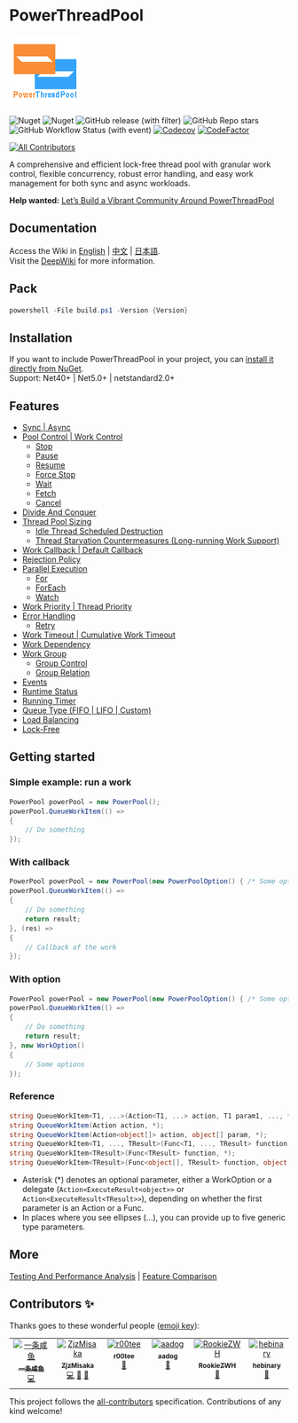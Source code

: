 # PowerThreadPool
![icon](https://raw.githubusercontent.com/ZjzMisaka/PowerThreadPool/main/icon.png)

![Nuget](https://img.shields.io/nuget/v/PowerThreadPool?style=for-the-badge)
![Nuget](https://img.shields.io/nuget/dt/PowerThreadPool?style=for-the-badge)
![GitHub release (with filter)](https://img.shields.io/github/v/release/ZjzMisaka/PowerThreadPool?style=for-the-badge)
![GitHub Repo stars](https://img.shields.io/github/stars/ZjzMisaka/PowerThreadPool?style=for-the-badge)
![GitHub Workflow Status (with event)](https://img.shields.io/github/actions/workflow/status/ZjzMisaka/PowerThreadPool/test.yml?style=for-the-badge)
[![Codecov](https://img.shields.io/codecov/c/github/ZjzMisaka/PowerThreadPool?style=for-the-badge)](https://app.codecov.io/gh/ZjzMisaka/PowerThreadPool)
[![CodeFactor](https://www.codefactor.io/repository/github/zjzmisaka/powerthreadpool/badge?style=for-the-badge)](https://www.codefactor.io/repository/github/zjzmisaka/powerthreadpool)

<!-- ALL-CONTRIBUTORS-BADGE:START - Do not remove or modify this section -->
[![All Contributors](https://img.shields.io/badge/all_contributors-6-orange.svg?style=flat-square)](#contributors-)
<!-- ALL-CONTRIBUTORS-BADGE:END -->

A comprehensive and efficient lock-free thread pool with granular work control, flexible concurrency, robust error handling, and easy work management for both sync and async workloads.  

**Help wanted:** [Let’s Build a Vibrant Community Around PowerThreadPool](https://github.com/ZjzMisaka/PowerThreadPool/discussions/258)  

## Documentation
Access the Wiki in [English](https://github.com/ZjzMisaka/PowerThreadPool/wiki) | [中文](https://github.com/ZjzMisaka/PowerThreadPool.zh-CN.Wiki/wiki) | [日本語](https://github.com/ZjzMisaka/PowerThreadPool.ja-JP.Wiki/wiki).  
Visit the [DeepWiki](https://deepwiki.com/ZjzMisaka/PowerThreadPool) for more information.  

## Pack
```ps1
powershell -File build.ps1 -Version {Version}
```

## Installation
If you want to include PowerThreadPool in your project, you can [install it directly from NuGet](https://www.nuget.org/packages/PowerThreadPool/).  
Support: Net40+ | Net5.0+ | netstandard2.0+  

## Features
- [Sync | Async](https://github.com/ZjzMisaka/PowerThreadPool/wiki/Sync-Async)
- [Pool Control | Work Control](https://github.com/ZjzMisaka/PowerThreadPool/wiki/Work-Control)
    - [Stop](https://github.com/ZjzMisaka/PowerThreadPool/wiki/Work-Control#pause-resume-stop)
    - [Pause](https://github.com/ZjzMisaka/PowerThreadPool/wiki/Work-Control#pause-resume-stop)
    - [Resume](https://github.com/ZjzMisaka/PowerThreadPool/wiki/Work-Control#pause-resume-stop)
    - [Force Stop](https://github.com/ZjzMisaka/PowerThreadPool/wiki/Work-Control#force-stop)
    - [Wait](https://github.com/ZjzMisaka/PowerThreadPool/wiki/Work-Control#wait)
    - [Fetch](https://github.com/ZjzMisaka/PowerThreadPool/wiki/Work-Control#fetch)
    - [Cancel](https://github.com/ZjzMisaka/PowerThreadPool/wiki/Work-Control#cancel)
- [Divide And Conquer](https://github.com/ZjzMisaka/PowerThreadPool/wiki/Divide-And-Conquer)
- [Thread Pool Sizing](https://github.com/ZjzMisaka/PowerThreadPool/wiki/Thread-Pool-Sizing)
    - [Idle Thread Scheduled Destruction](https://github.com/ZjzMisaka/PowerThreadPool/wiki/DestroyThreadOption)
    - [Thread Starvation Countermeasures (Long-running Work Support)](https://github.com/ZjzMisaka/PowerThreadPool/wiki/Thread-Pool-Sizing#thread-starvation)
- [Work Callback | Default Callback](https://github.com/ZjzMisaka/PowerThreadPool/wiki/Callback)
- [Rejection Policy](https://github.com/ZjzMisaka/PowerThreadPool/wiki/Rejection-Policy)
- [Parallel Execution](https://github.com/ZjzMisaka/PowerThreadPool/wiki/Parallel-Execution)
    - [For](https://github.com/ZjzMisaka/PowerThreadPool/wiki/Parallel-Execution#For)
    - [ForEach](https://github.com/ZjzMisaka/PowerThreadPool/wiki/Parallel-Execution#ForEach)
    - [Watch](https://github.com/ZjzMisaka/PowerThreadPool/wiki/Parallel-Execution#Watch)
- [Work Priority | Thread Priority](https://github.com/ZjzMisaka/PowerThreadPool/wiki/Priority)
- [Error Handling](https://github.com/ZjzMisaka/PowerThreadPool/wiki/Error-Handling)
    - [Retry](https://github.com/ZjzMisaka/PowerThreadPool/wiki/Retry)
- [Work Timeout | Cumulative Work Timeout](https://github.com/ZjzMisaka/PowerThreadPool/wiki/Timeout)
- [Work Dependency](https://github.com/ZjzMisaka/PowerThreadPool/wiki/Work-Dependency)
- [Work Group](https://github.com/ZjzMisaka/PowerThreadPool/wiki/Work-Group)
    - [Group Control](https://github.com/ZjzMisaka/PowerThreadPool/wiki/Work-Group#group-control)
    - [Group Relation](https://github.com/ZjzMisaka/PowerThreadPool/wiki/Group-Relation)
- [Events](https://github.com/ZjzMisaka/PowerThreadPool/wiki/Events)
- [Runtime Status](https://github.com/ZjzMisaka/PowerThreadPool/wiki/Runtime-Status)
- [Running Timer](https://github.com/ZjzMisaka/PowerThreadPool/wiki/Running-Timer)
- [Queue Type (FIFO | LIFO | Custom)](https://github.com/ZjzMisaka/PowerThreadPool/wiki/Queue-Type)
- [Load Balancing](https://en.wikipedia.org/wiki/Work_stealing)
- [Lock-Free](https://en.wikipedia.org/wiki/Non-blocking_algorithm)

## Getting started
### Simple example: run a work
```csharp
PowerPool powerPool = new PowerPool();
powerPool.QueueWorkItem(() => 
{
    // Do something
});
```

### With callback
```csharp
PowerPool powerPool = new PowerPool(new PowerPoolOption() { /* Some options */ });
powerPool.QueueWorkItem(() => 
{
    // Do something
    return result;
}, (res) => 
{
    // Callback of the work
});
```

### With option
```csharp
PowerPool powerPool = new PowerPool(new PowerPoolOption() { /* Some options */ });
powerPool.QueueWorkItem(() => 
{
    // Do something
    return result;
}, new WorkOption()
{
    // Some options
});
```

### Reference
``` csharp
string QueueWorkItem<T1, ...>(Action<T1, ...> action, T1 param1, ..., *);
string QueueWorkItem(Action action, *);
string QueueWorkItem(Action<object[]> action, object[] param, *);
string QueueWorkItem<T1, ..., TResult>(Func<T1, ..., TResult> function, T1 param1, ..., *);
string QueueWorkItem<TResult>(Func<TResult> function, *);
string QueueWorkItem<TResult>(Func<object[], TResult> function, object[] param, *);
```
- Asterisk (*) denotes an optional parameter, either a WorkOption or a delegate (`Action<ExecuteResult<object>>` or `Action<ExecuteResult<TResult>>`), depending on whether the first parameter is an Action or a Func. 
- In places where you see ellipses (...), you can provide up to five generic type parameters.

## More
[Testing And Performance Analysis](https://github.com/ZjzMisaka/PowerThreadPool/wiki/Testing-And-Performance-Analysis) | [Feature Comparison](https://github.com/ZjzMisaka/PowerThreadPool/wiki/Feature-Comparison)

## Contributors ✨

Thanks goes to these wonderful people ([emoji key](https://allcontributors.org/docs/en/emoji-key)):

<!-- ALL-CONTRIBUTORS-LIST:START - Do not remove or modify this section -->
<!-- prettier-ignore-start -->
<!-- markdownlint-disable -->
<table>
  <tbody>
    <tr>
      <td align="center" valign="top" width="14.28%"><a href="https://github.com/dlnn"><img src="https://avatars.githubusercontent.com/u/22004270?v=4?s=100" width="100px;" alt="一条咸鱼"/><br /><sub><b>一条咸鱼</b></sub></a><br /><a href="https://github.com/ZjzMisaka/PowerThreadPool/commits?author=dlnn" title="Code">💻</a></td>
      <td align="center" valign="top" width="14.28%"><a href="https://github.com/ZjzMisaka"><img src="https://avatars.githubusercontent.com/u/16731853?v=4?s=100" width="100px;" alt="ZjzMisaka"/><br /><sub><b>ZjzMisaka</b></sub></a><br /><a href="https://github.com/ZjzMisaka/PowerThreadPool/commits?author=ZjzMisaka" title="Code">💻</a> <a href="#maintenance-ZjzMisaka" title="Maintenance">🚧</a> <a href="https://github.com/ZjzMisaka/PowerThreadPool/commits?author=ZjzMisaka" title="Documentation">📖</a></td>
      <td align="center" valign="top" width="14.28%"><a href="https://github.com/r00tee"><img src="https://avatars.githubusercontent.com/u/32619657?v=4?s=100" width="100px;" alt="r00tee"/><br /><sub><b>r00tee</b></sub></a><br /><a href="#ideas-r00tee" title="Ideas, Planning, & Feedback">🤔</a></td>
      <td align="center" valign="top" width="14.28%"><a href="https://github.com/aadog"><img src="https://avatars.githubusercontent.com/u/18098725?v=4?s=100" width="100px;" alt="aadog"/><br /><sub><b>aadog</b></sub></a><br /><a href="https://github.com/ZjzMisaka/PowerThreadPool/issues?q=author%3Aaadog" title="Bug reports">🐛</a></td>
      <td align="center" valign="top" width="14.28%"><a href="https://github.com/RookieZWH"><img src="https://avatars.githubusercontent.com/u/17580767?v=4?s=100" width="100px;" alt="RookieZWH"/><br /><sub><b>RookieZWH</b></sub></a><br /><a href="#question-RookieZWH" title="Answering Questions">💬</a></td>
      <td align="center" valign="top" width="14.28%"><a href="https://github.com/hebinary"><img src="https://avatars.githubusercontent.com/u/86285187?v=4?s=100" width="100px;" alt="hebinary"/><br /><sub><b>hebinary</b></sub></a><br /><a href="#question-hebinary" title="Answering Questions">💬</a></td>
    </tr>
  </tbody>
</table>

<!-- markdownlint-restore -->
<!-- prettier-ignore-end -->

<!-- ALL-CONTRIBUTORS-LIST:END -->

This project follows the [all-contributors](https://github.com/all-contributors/all-contributors) specification. Contributions of any kind welcome!